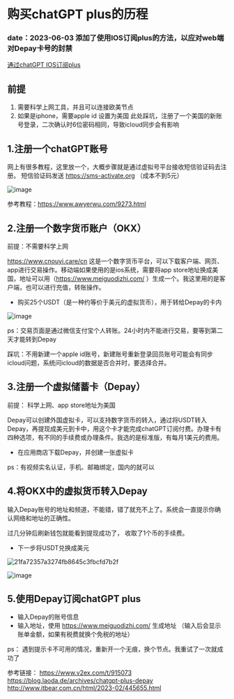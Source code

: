 # 购买chatGPT plus的历程
### date：2023-06-03 添加了使用IOS订阅plus的方法，以应对web端对Depay卡号的封禁
[通过chatGPT IOS订阅plus](https://github.com/gclhaha/chatGPT-plus-guide/blob/master/subscribe-by-ios.md)
## 前提
1. 需要科学上网工具，并且可以连接欧美节点
2. 如果是iphone，需要apple id 设置为美国
    此处踩坑，注册了一个美国的新账号登录，二次确认时6位密码相同，导致icloud同步会有影响

## 1.注册一个chatGPT账号
网上有很多教程，这里放一个，大概步骤就是通过虚拟号平台接收短信验证码去注册。
短信验证码发送 https://sms-activate.org （成本不到5元）

![image](https://user-images.githubusercontent.com/38855722/229071903-df8c3c8f-dcca-4893-9f29-7fd3f1eeb04e.png)


参考教程：https://www.awyerwu.com/9273.html
## 2.注册一个数字货币账户（OKX）
前提：不需要科学上网

https://www.cnouyi.care/cn
这是一个数字货币平台，可以下载客户端、网页、app进行交易操作。移动端如果使用的是ios系统，需要将app store地址换成美国，地址可以用（https://www.meiguodizhi.com/ ）生成一个。我这里用的是客户端，也可以进行充值，转账操作。

- 购买25个USDT（是一种约等价于美元的虚拟货币），用于转给Depay的卡内

![image](https://user-images.githubusercontent.com/38855722/229071583-269f63e6-fe91-4309-a093-8580f341eb89.png)

ps：交易页面是通过微信支付宝个人转账。24小时内不能进行交易，要等到第二天才能转到Depay

踩坑：不用新建一个apple id账号，新建账号重新登录回员账号可能会有同步icloud问题，系统问icloud的数据是否合并时，要选择合并。

## 3.注册一个虚拟储蓄卡（Depay）
前提： 科学上网、app store地址为美国

Depay可以创建外国虚拟卡，可以支持数字货币的转入，通过将USDT转入Depay，再提现成美元到卡中，用这个卡才能完成chatGPT订阅付费。办理卡有四种选项，有不同的手续费或办理条件。我选的是标准版，有每月1美元的费用。




- 在应用商店下载Depay，并创建一张虚拟卡

ps：有视频实名认证，手机、邮箱绑定，国内的就可以
## 4.将OKX中的虚拟货币转入Depay
输入Depay账号的地址和频道，不能错，错了就充不上了。系统会一直提示你确认网络和地址的正确性。

 过几分钟后刷新钱包就能看到提现成功了， 收取了1个币的手续费。

- 下一步将USDT兑换成美元

![21fa72357a3274fb8645c3fbcfd7b2f](https://user-images.githubusercontent.com/38855722/229072253-88c3360c-2a0c-4bf3-81d8-68c141cfd9ac.jpg)

![image](https://user-images.githubusercontent.com/38855722/229075619-5cc7da6e-6f33-4ad2-8f10-f857ef191a67.png)

## 5.使用Depay订阅chatGPT plus

- 输入Depay的账号信息
- 输入地址，使用 https://www.meiguodizhi.com/ 生成地址  （输入后会显示账单金额，如果有税费就换个免税的地址）


ps： 遇到提示卡不可用的情况，重新开一个无痕，换个节点。我重试了一次就成功了

参考链接：
https://www.v2ex.com/t/915073
https://blog.laoda.de/archives/chatgpt-plus-depay
http://www.itbear.com.cn/html/2023-02/445655.html
